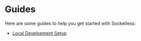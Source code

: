 # Guides

Here are some guides to help you get started with Socketless:

- [Local Development Setup](/docs/guides/local-development)
